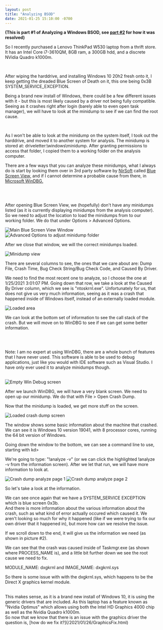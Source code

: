 ```yaml
---
layout: post
title: "Analyzing BSOD"
date: 2021-01-25 15:10:00 -0700
---
```


**(This is part #1 of Analyzing a Windows BSOD, see [part #2](/2021/01/26/GraphicsFix.html) for how it was resolved)**

So I recently purchased a Lenovo ThinkPad W530 laptop from a thrift store. It has an Intel Core i7-3610QM, 8GB ram, a 300GB hdd, and a discrete NVidia Quadro k1000m.

<br />

After wiping the harddrive, and installing Windows 10 20h2 fresh onto it, I keep getting the dreaded Blue Screen of Death on it, this one being 0x3B SYSTEM_SERVICE_EXCEPTION.

Being a brand new install of Windows, there could be a few different issues with it - but this is most likely caused by a driver not being fully compatible. Seeing as it crashes right after login (barely able to even open task manager), we will have to look at the minidump to see if we can find the root cause.

<br />

As I won't be able to look at the minidump on the system itself, I took out the harddrive, and moved it to another system for analysis. The minidump is stored at: driveletter:\windows\minidump. After granting permissions to access that folder, I copied them to a working folder on the analysis computer.

There are a few ways that you can analyze these minidumps, what I always do is start by looking them over in 3rd party software by [NirSoft](https://www.nirsoft.net/) called [Blue Screen View,](https://www.nirsoft.net/utils/blue_screen_view.html) and if I cannot determine a probable cause from there, in [Microsoft WinDBG.](https://docs.microsoft.com/en-us/windows-hardware/drivers/debugger/debugger-download-tools)

<br /><br />

After opening Blue Screen View, we (hopefully) don't have any minidumps listed (as it is currently displaying minidumps from the analysis computer). So we need to adjust the location to load the minidumps from to our working folder. We do that under Options > Advanced Options.

![Main Blue Screen View Window](/assets/images/2021-01-25-BlueScreen/1.png)
![Advanced Options to adjust minidump folder](/assets/images/2021-01-25-BlueScreen/2.png)

After we close that window, we will the correct minidumps loaded.

![Minidump view](/assets/images/2021-01-25-BlueScreen/3.png)

There are several columns to see, the ones that we care about are: Dump File, Crash Time, Bug Check String/Bug Check Code, and Caused By Driver.

We need to find the most recent one to analyze, so I choose the one at 1/25/2021 3:01:07 PM. Going down that row, we take a look at the Caused By Driver column, which we see is "ntoskrnl.exe". Unfortunately for us, that does not give us very much information, seeing as it was a crash that happened inside of Windows itself, instead of an externally loaded module.

![Loaded area](/assets/images/2021-01-25-BlueScreen/4.png)

We can look at the bottom set of information to see the call stack of the crash. But we will move on to WinDBG to see if we can get some better information.

<br /><br />

Note: I am no expert at using WinDBG, there are a whole bunch of features that I have never used. This software is able to be used to debug applications, just like you would with IDE software such as Visual Studio. I have only ever used it to analyze minidumps though.
<br /><br />

![Empty Win Debug screen](/assets/images/2021-01-25-BlueScreen/5.png)

After we launch WinDBG, we will have a very blank screen. We need to open up our minidump. We do that with File > Open Crash Dump.

Now that the minidump is loaded, we get more stuff on the screen.

![Loaded crash dump screen](/assets/images/2021-01-25-BlueScreen/6.png)

The window shows some basic information about the machine that crashed. We can see it is Windows 10 version 19041, with 8 processor cores, running the 64 bit version of Windows.

Going down the window to the bottom, we can see a command line to use, starting with kd>

We're going to type: "!analyze -v" (or we can click the highlighted !analyze -v from the information screen). After we let that run, we will have more information to look at.

![Crash dump analyze page 1](/assets/images/2021-01-25-BlueScreen/7.png)
![Crash dump analyze page 2](/assets/images/2021-01-25-BlueScreen/8.png)

So let's take a look at the information. 
<br />

We can see once again that we have a SYSTEM_SERVICE EXCEPTION which is blue screen 0x3b.<br />
And there is more information about the various information about the crash, such as what kind of error actually occured which caused it. We aren't looking so much for why it happened (like if we were trying to fix our own driver that it happened in), but more how can we resolve the issue.

If we scroll down to the end, it will give us the information we need (as shown in picture #2).

We can see that the crash was caused inside of Taskmgr.exe (as shown where PROCESS_NAME is), and a little bit further down we see the root cause we need to fix.

MODULE_NAME: dxgkrnl and IMAGE_NAME: dxgkrnl.sys
<br />

So there is some issue with with the dxgkrnl.sys, which happens to be the Direct X graphics kernel module.

<br />
This makes sense, as it is a brand new install of Windows 10, it is using the generic drivers that are included. As this laptop has a feature known as "Nvidia Optimus" which allows using both the Intel HD Graphics 4000 chip as well as the Nvidia Quadro k1000m.
<br />
So now that we know that there is an issue with the graphics driver the question is, [how do we fix it?](/2021/01/26/GraphicsFix.html)